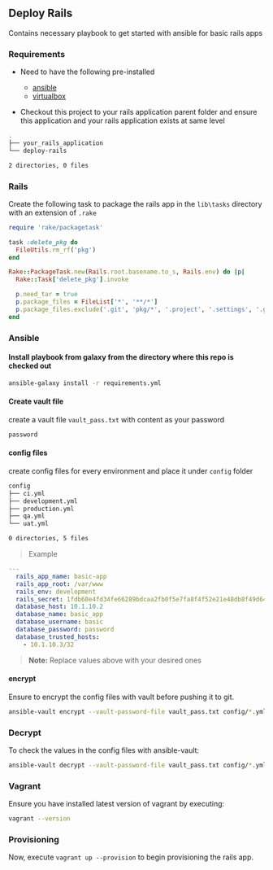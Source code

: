 ## Deploy Rails

Contains necessary playbook to get started with ansible for basic rails apps

### Requirements

* Need to have the following pre-installed
  * [ansible](https://www.ansible.com/)
  * [virtualbox](https://www.virtualbox.org/)

* Checkout this project to your rails application parent folder and ensure this application and your rails application exists at same level

```sh
.
├── your_rails_application
└── deploy-rails

2 directories, 0 files
```

### Rails

Create the following task to package the rails app in the `lib\tasks` directory with an extension of `.rake`

```ruby
require 'rake/packagetask'

task :delete_pkg do
  FileUtils.rm_rf('pkg')
end

Rake::PackageTask.new(Rails.root.basename.to_s, Rails.env) do |p|
  Rake::Task['delete_pkg'].invoke

  p.need_tar = true
  p.package_files = FileList['*', '**/*']
  p.package_files.exclude('.git', 'pkg/*', '.project', '.settings', '.gitignore', 'data/store/*', 'docs', 'docs/*', 'tmp')
end
```

### Ansible

#### Install playbook from galaxy from the directory where this repo is checked out

```bash
ansible-galaxy install -r requirements.yml
```

#### Create vault file

create a vault file `vault_pass.txt` with content as your password

```txt
password
```

#### config files

create config files for every environment and place it under `config` folder

```bash
config
├── ci.yml
├── development.yml
├── production.yml
├── qa.yml
└── uat.yml

0 directories, 5 files
```
> Example

```yaml
---
  rails_app_name: basic-app
  rails_app_root: /var/www
  rails_env: development
  rails_secret: 1fdb60e4fd34fe66289bdcaa2fb0f5e7fa8f4f52e21e48db8f49d640db6da02213d4fff25cbcc5f0d57589925fc5a67012cd4586a1ba332e81178b37fb22a36a
  database_host: 10.1.10.2
  database_name: basic_app
  database_username: basic
  database_password: password
  database_trusted_hosts:
    - 10.1.10.3/32
```

> **Note:** Replace values above with your desired ones

#### encrypt

Ensure to encrypt the config files with vault before pushing it to git.

```bash
ansible-vault encrypt --vault-password-file vault_pass.txt config/*.yml
```

### Decrypt
To check the values in the config files with ansible-vault:

```bash
ansible-vault decrypt --vault-password-file vault_pass.txt config/*.yml
```

### Vagrant

Ensure you have installed latest version of vagrant by executing:

```bash
vagrant --version
```

### Provisioning

Now, execute `vagrant up --provision` to begin provisioning the rails app.
